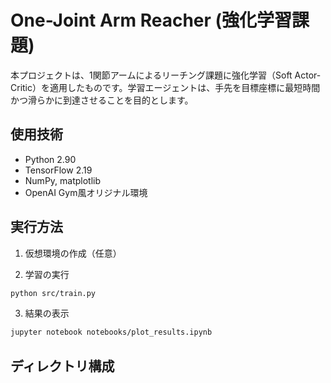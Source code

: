 # One-Joint Arm Reacher (強化学習課題)

本プロジェクトは、1関節アームによるリーチング課題に強化学習（Soft Actor-Critic）を適用したものです。学習エージェントは、手先を目標座標に最短時間かつ滑らかに到達させることを目的とします。

## 使用技術
- Python 2.90
- TensorFlow 2.19
- NumPy, matplotlib
- OpenAI Gym風オリジナル環境

## 実行方法

1. 仮想環境の作成（任意）


2. 学習の実行
```bash
python src/train.py
```

3. 結果の表示
```bash
jupyter notebook notebooks/plot_results.ipynb
```

## ディレクトリ構成

